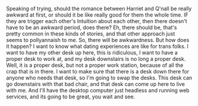 Speaking of trying, should the romance between Harriet and Q'nall be
really awkward at first, or should it be like really good for them the
whole time. IF they are trigger each other's Intuition about each other,
then there doesn't have to be an awkward period, does there? Eh, there
should be, that's pretty common in these kinds of stories, and that
other approach just seems to pollyannaish to me. So, there will be
awkwardness. But how does it happen? I want to know what dating
experiences are like for trans folks. I want to have my other desk up
here, this is ridiculous, I want to have a proper desk to work at, and my
desk downstairs is no long a proper desk. Well, it is a proper desk, but
not a proper work station, because of all the crap that is in there. I
want to make sure that there is a desk down there for anyone who needs
that desk, so I'm going to swap the desks. This desk can go downstairs
with that bad chair, and that desk can come up here to live with me. And
I'll have the desktop computer just headless and running web services,
and its going to be great, you wait and see.
